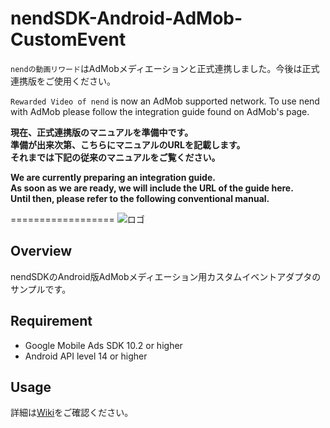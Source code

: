 # nendSDK-Android-AdMob-CustomEvent

`nendの動画リワード`はAdMobメディエーションと正式連携しました。今後は正式連携版をご使用ください。

`Rewarded Video of nend` is now an AdMob supported network. To use nend with AdMob please follow the integration guide found on AdMob's page.

**現在、正式連携版のマニュアルを準備中です。  
準備が出来次第、こちらにマニュアルのURLを記載します。  
それまでは下記の従来のマニュアルをご覧ください。**

**We are currently preparing an integration guide.  
As soon as we are ready, we will include the URL of the guide here.  
Until then, please refer to the following conventional manual.**

==================
![ロゴ](https://github.com/fan-ADN/nendSDK-Android/blob/master/Sample/app/src/main/res/drawable/nend_logo.png)

## Overview
nendSDKのAndroid版AdMobメディエーション用カスタムイベントアダプタのサンプルです。  

## Requirement
- Google Mobile Ads SDK 10.2 or higher
- Android API level 14 or higher

## Usage
詳細は[Wiki](https://github.com/fan-ADN/nendSDK-Android-CustomEvent/wiki)をご確認ください。

